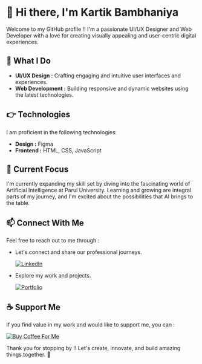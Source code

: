 # 👋 Hi there, I'm Kartik Bambhaniya

Welcome to my GitHub profile !! I'm a passionate UI/UX Designer and Web Developer  with a love for creating visually appealing and user-centric digital experiences.

## 👀 What I Do

- **UI/UX Design :** Crafting engaging and intuitive user interfaces and experiences.
- **Web Development :** Building responsive and dynamic websites using the latest technologies.

## 👉 Technologies

I am proficient in the following technologies:

- **Design :** Figma
- **Frontend :** HTML, CSS, JavaScript

## 🌱 Current Focus

I'm currently expanding my skill set by diving into the fascinating world of Artificial Intelligence at Parul University. Learning and growing are integral parts of my journey, and I'm excited about the possibilities that AI brings to the table.

## 📫 Connect With Me

Feel free to reach out to me through :

- Let's connect and share our professional journeys.
  
  [![LinkedIn](https://kartikbambhaniya.github.io/KartikBambhaniya/Linkedin.svg)](https://www.linkedin.com/in/kartikbambhaniya)
  
- Explore my work and projects.
  
  [![Portfolio](https://kartikbambhaniya.github.io/KartikBambhaniya/Portfolio.svg)](https://kartikbambhaniya.github.io/KartikBambhaniya)

## ☕ Support Me

If you find value in my work and would like to support me, you can :

[![Buy Coffee For Me](https://kartikbambhaniya.github.io/KartikBambhaniya/Buy%20Coffee%20for%20me.svg)](upi://pay?pa=2005.bkartikh@oksbi&pn=Kartik%20Bambhaniya&am=20.00&cu=INR&aid=uGICAgMDh0f7zEA)

Thank you for stopping by !! Let's create, innovate, and build amazing things together. 🚀
